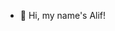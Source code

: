 - 👋 Hi, my name's Alif!


<!---
alifsatyawan/alifsatyawan is a ✨ special ✨ repository because its `README.md` (this file) appears on your GitHub profile.
You can click the Preview link to take a look at your changes.
--->
